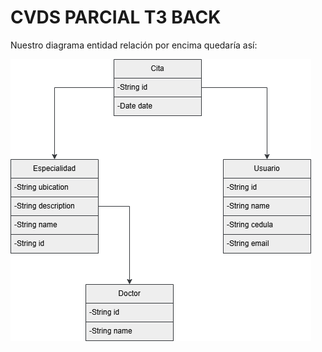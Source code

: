 # CVDS PARCIAL T3 BACK

Nuestro diagrama entidad relación por encima quedaría así:

![Entidad](EntidadRelacion.drawio.png)
